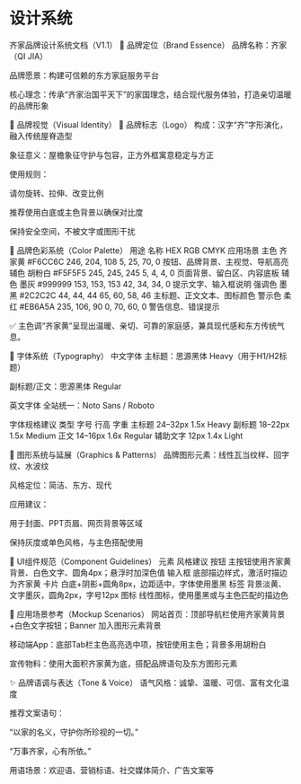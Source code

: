 # 设计系统

齐家品牌设计系统文档（V1.1）
🧭 品牌定位（Brand Essence）
品牌名称：齐家（QI JIA）

品牌愿景：构建可信赖的东方家庭服务平台

核心理念：传承“齐家治国平天下”的家国理念，结合现代服务体验，打造亲切温暖的品牌形象

🎨 品牌视觉（Visual Identity）
🎯 品牌标志（Logo）
构成：汉字“齐”字形演化，融入传统屋脊造型

象征意义：屋檐象征守护与包容，正方外框寓意稳定与方正

使用规则：

请勿旋转、拉伸、改变比例

推荐使用白底或主色背景以确保对比度

保持安全空间，不被文字或图形干扰

🌈 品牌色彩系统（Color Palette）
用途	名称	HEX	RGB	CMYK	应用场景
主色	齐家黄	#F6CC6C	246, 204, 108	5, 25, 70, 0	按钮、品牌背景、主视觉、导航高亮
辅色	胡粉白	#F5F5F5	245, 245, 245	5, 4, 4, 0	页面背景、留白区、内容底板
辅色	墨灰	#999999	153, 153, 153	42, 34, 34, 0	提示文字、输入框说明
强调色	墨黑	#2C2C2C	44, 44, 44	65, 60, 58, 46	主标题、正文文本、图标颜色
警示色	柔红	#EB6A5A	235, 106, 90	0, 70, 60, 0	警告信息、错误提示

✅ 主色调“齐家黄”呈现出温暖、亲切、可靠的家庭感，兼具现代感和东方传统气息。

📝 字体系统（Typography）
中文字体
主标题：思源黑体 Heavy（用于H1/H2标题）

副标题/正文：思源黑体 Regular

英文字体
全站统一：Noto Sans / Roboto

字体规格建议
类型	字号	行高	字重
主标题	24–32px	1.5x	Heavy
副标题	18–22px	1.5x	Medium
正文	14–16px	1.6x	Regular
辅助文字	12px	1.4x	Light

🔳 图形系统与延展（Graphics & Patterns）
品牌图形元素：线性瓦当纹样、回字纹、水波纹

风格定位：简洁、东方、现代

应用建议：

用于封面、PPT页眉、网页背景等区域

保持灰度或单色风格，与主色搭配使用

🧱 UI组件规范（Component Guidelines）
元素	风格建议
按钮	主按钮使用齐家黄背景、白色文字、圆角4px；悬浮时加深色值
输入框	底部描边样式，激活时描边为齐家黄
卡片	白底+阴影+圆角8px，边距适中，字体使用墨黑
标签	背景淡黄、文字墨灰，圆角2px，字号12px
图标	线性图标，使用墨黑或与主色匹配的描边色

📱 应用场景参考（Mockup Scenarios）
网站首页：顶部导航栏使用齐家黄背景+白色文字按钮；Banner 加入图形元素背景

移动端App：底部Tab栏主色高亮选中项，按钮使用主色；背景多用胡粉白

宣传物料：使用大面积齐家黄为底，搭配品牌语句及东方图形元素

✨ 品牌语调与表达（Tone & Voice）
语气风格：诚挚、温暖、可信、富有文化温度

推荐文案语句：

“以家的名义，守护你所珍视的一切。”

“万事齐家，心有所依。”

用语场景：欢迎语、营销标语、社交媒体简介、广告文案等